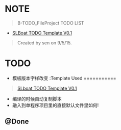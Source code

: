 NOTE
===========
> B-TODO_FileProject TODO LIST
 - [SLBoat TODO Template V0.1](http://see.sl088.com/id/4e5)
 
> Created by sen on 9/5/15.

TODO
===========
* 模板版本字样改变
:Template Used =========== 
> [SLboat TODO Template V0.1](http://see.sl088.com/id/4e5)
* 编译的时候自动复制脚本
* 融入到单程序项目里的直接默认文件里如何!


@Done
------------


